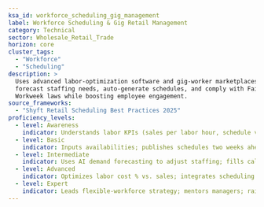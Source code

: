 ```yaml
---
ksa_id: workforce_scheduling_gig_management
label: Workforce Scheduling & Gig Retail Management
category: Technical
sector: Wholesale_Retail_Trade
horizon: core
cluster_tags:
  - "Workforce"
  - "Scheduling"
description: >
  Uses advanced labor-optimization software and gig-worker marketplaces to
  forecast staffing needs, auto-generate schedules, and comply with Fair
  Workweek laws while boosting employee engagement.
source_frameworks:
  - "Shyft Retail Scheduling Best Practices 2025"
proficiency_levels:
  - level: Awareness
    indicator: Understands labor KPIs (sales per labor hour, schedule variance); explains gig shift concept.
  - level: Basic
    indicator: Inputs availabilities; publishes schedules two weeks ahead per Fair Workweek ordinance.
  - level: Intermediate
    indicator: Uses AI demand forecasting to adjust staffing; fills call-outs via gig app within 1 h.
  - level: Advanced
    indicator: Optimizes labor cost % vs. sales; integrates scheduling API with POS for real-time adherence.
  - level: Expert
    indicator: Leads flexible-workforce strategy; mentors managers; raises retention 15 % while cutting overtime 20 %.
---
```

